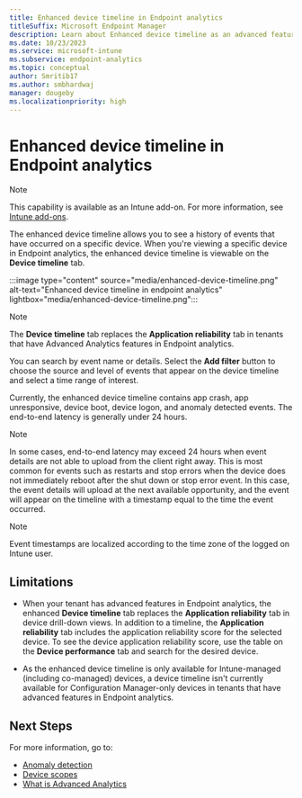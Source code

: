 ```yaml
---
title: Enhanced device timeline in Endpoint analytics
titleSuffix: Microsoft Endpoint Manager
description: Learn about Enhanced device timeline as an advanced feature in Endpoint analytics
ms.date: 10/23/2023
ms.service: microsoft-intune
ms.subservice: endpoint-analytics
ms.topic: conceptual
author: Smritib17
ms.author: smbhardwaj
manager: dougeby
ms.localizationpriority: high
---
```

# Enhanced device timeline in Endpoint analytics

> [!NOTE]
> This capability is available as an Intune add-on. For more information, see [Intune add-ons](../intune/fundamentals/intune-add-ons.md).

The enhanced device timeline allows you to see a history of events that have occurred on a specific device. When you're viewing a specific device in Endpoint analytics, the enhanced device timeline is viewable on the **Device timeline** tab.

:::image type="content" source="media/enhanced-device-timeline.png" alt-text="Enhanced device timeline in endpoint analytics" lightbox="media/enhanced-device-timeline.png":::

> [!NOTE]
> The **Device timeline** tab replaces the **Application reliability** tab in tenants that have Advanced Analytics features in Endpoint analytics.

You can search by event name or details. Select the **Add filter** button to choose the source and level of events that appear on the device timeline and select a time range of interest.  

Currently, the enhanced device timeline contains app crash, app unresponsive, device boot, device logon, and anomaly detected events. The end-to-end latency is generally under 24 hours.  

> [!NOTE]
> In some cases, end-to-end latency may exceed 24 hours when event details are not able to upload from the client right away. This is most common for events such as restarts and stop errors when the device does not immediately reboot after the shut down or stop error event. In this case, the event details will upload at the next available opportunity, and the event will appear on the timeline with a timestamp equal to the time the event occurred.

> [!NOTE]
> Event timestamps are localized according to the time zone of the logged on Intune user.  

## Limitations

- When your tenant has advanced features in Endpoint analytics, the enhanced **Device timeline** tab replaces the **Application reliability** tab in device drill-down views. In addition to a timeline, the **Application reliability** tab includes the application reliability score for the selected device. To see the device application reliability score, use the table on the **Device performance** tab and search for the desired device.

- As the enhanced device timeline is only available for Intune-managed (including co-managed) devices, a device timeline isn't currently available for Configuration Manager-only devices in tenants that have advanced features in Endpoint analytics.

## Next Steps

For more information, go to:

- [Anomaly detection](anomaly-detection.md)
- [Device scopes](device-scopes.md)
- [What is Advanced Analytics](advanced-endpoint-analytics.md) 